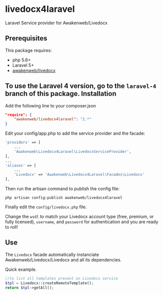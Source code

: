 
livedocx4laravel
================

Laravel Service provider for Awakenweb/Livedocx

Prerequisites
-------------

This package requires:

* php 5.6+
* Laravel 5+
* [awakenweb/livedocx](https://github.com/awakenweb/livedocx)


To use the Laravel 4 version, go to the `laravel-4` branch of this package.
Installation
------------

Add the following line to your composer.json

```json
"require": {
    "awakenweb/livedocx4laravel": "2.*"
}
```

Edit your config/app.php to add the service provider and the facade:

```php
'providers' => [
    ...
    'Awakenweb\Livedocx4Laravel\LivedocxServiceProvider',
],
...
'aliases' => [
    ...
    'Livedocx' => 'Awakenweb\Livedocx4Laravel\Facades\Livedocx'
],
```

Then run the artisan command to publish the config file:

```shell
php artisan config:publish awakenweb/livedocx4laravel
```

Finally edit the `config/livedocx.php` file.

Change the `wsdl` to match your Livedocx account type (free, premium, or fully licensed), `username`, and `password` for authentication and you are ready to roll!

Use
---

The `Livedocx` facade automatically instanciate Awakenweb/Livedocx/Livedocx and all its dependencies.

Quick example.

```php
//to list all templates present on Livedocx service
$tpl = Livedocx::createRemoteTemplate();
return $tpl->getAll();
```
